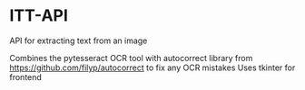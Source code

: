 # ITT-API

API for extracting text from an image

Combines the pytesseract OCR tool with autocorrect library from https://github.com/filyp/autocorrect to fix any OCR mistakes
Uses tkinter for frontend
